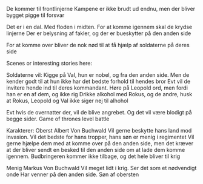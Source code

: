 De kommer til frontlinjerne
Kampene er ikke brudt ud endnu, men der bliver bygget pigge til forsvar


Det er i en dal. Med floden i midten.
For at komme igennem skal de krydse linjerne
Der er belysning af fakler, og der er bueskytter på den anden side

For at komme over bliver de nok nød til at få hjælp af soldaterne på deres side

Scenes or interesting stories here:

Soldaterne vil:
    Kigge på Val, hun er nobel, og fra den anden side.
        Men de kender godt til at hun ikke har det bedste forhold til hendes bror
        Evt vil de invitere hende ind til deres kommandant.
    Høre på Leopold ord, men fordi han er en af dem, og ikke rig
    Drikke alkohol med Rokus, og de andre, husk at Rokus, Leopold og Val ikke siger nej til alhohol

Evt hvis de overnatter der, vil de blive angrebet. Og det vil være blodigt på begge sider. Game of thrones level battle

Karakterer:
Oberst Albert Von Buchwald
Vil gerne beskytte hans land mod invasion.
Vil det bedste for hans tropper, hans søn er menig i regimentet
Vil gerne hjælpe dem med at komme over på den anden side, men det kræver at der bliver sendt en besked til den anden side om at lade dem komme igennem.
Budbringeren kommer ikke tilbage, og det hele bliver til krig

Menig Markus Von Buchwald
Vil meget lidt i krig. Ser det som et nødvendigt onde
Har venner på den anden side.
Søn af obersten